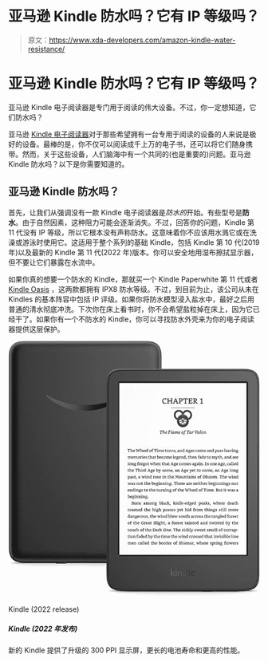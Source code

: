 # 亚马逊 Kindle 防水吗？它有 IP 等级吗？

> 原文：<https://www.xda-developers.com/amazon-kindle-water-resistance/>

# 亚马逊 Kindle 防水吗？它有 IP 等级吗？

亚马逊 Kindle 电子阅读器是专门用于阅读的伟大设备。不过，你一定想知道，它们防水吗？

亚马逊 [Kindle 电子阅读器](http://www.xda-developers.com/best-amazon-kindle-ereader/)对于那些希望拥有一台专用于阅读的设备的人来说是极好的设备。最棒的是，你不仅可以阅读成千上万的电子书，还可以将它们随身携带。然而，关于这些设备，人们脑海中有一个共同的(也是重要的)问题。亚马逊 Kindle 防水吗？以下是你需要知道的。

## 亚马逊 Kindle 防水吗？

首先，让我们从强调没有一款 Kindle 电子阅读器是*防水的*开始。有些型号是**防水**。由于自然因素，这种阻力可能会逐渐消失。不过，回答你的问题，Kindle 第 11 代没有 IP 等级，所以它根本没有声称防水。这意味着你不应该用水溅它或在洗澡或游泳时使用它。这适用于整个系列的基础 Kindle，包括 Kindle 第 10 代(2019 年)以及最新的 Kindle 第 11 代(2022 年)版本。你可以安全地用湿布擦拭显示器，但不要让它们暴露在水流中。

如果你真的想要一个防水的 Kindle，那就买一个 Kindle Paperwhite 第 11 代或者 [Kindle Oasis](https://www.xda-developers.com/editorial-amazon-kindle-oasis-best-ever/) ，这两款都拥有 IPX8 防水等级。不过，到目前为止，该公司从未在 Kindles 的基本阵容中包括 IP 评级。如果你将防水模型浸入盐水中，最好之后用普通的清水彻底冲洗。下次你在床上看书时，你不会希望盐粒掉在床上，因为它已经干了。如果你有一个不防水的 Kindle，你可以寻找防水外壳来为你的电子阅读器提供这层保护。

 <picture>![Amazon's latest base model Kindle is now finally available for purchase in the U.S.](img/29efef22a45fd57f3041ab2350297220.png)</picture> 

Kindle (2022 release)

##### Kindle (2022 年发布)

新的 Kindle 提供了升级的 300 PPI 显示屏，更长的电池寿命和更高的性能。